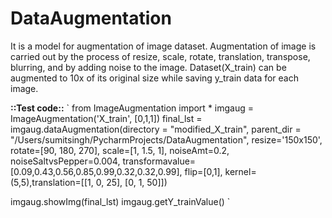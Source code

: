 # DataAugmentation
It is a model for augmentation of image dataset. Augmentation of image is carried out by the process of resize, scale, rotate, translation, transpose, blurring, and by adding noise to the image. Dataset(X_train) can be augmented to 10x of its original size while saving y_train data for each image.

**::Test code::**
`
from ImageAugmentation import *
imgaug = ImageAugmentation('X_train', [0,1,1])
final_lst = imgaug.dataAugmentation(directory = "modified_X_train", parent_dir = "/Users/sumitsingh/PycharmProjects/DataAugmentation",
                          resize='150x150', rotate=[90, 180, 270], scale=[1, 1.5, 1], noiseAmt=0.2,
                          noiseSaltvsPepper=0.004, transformavalue=[0.09,0.43,0.56,0.85,0.99,0.32,0.32,0.99], flip=[0,1],
                          kernel=(5,5),translation=[[1, 0, 25], [0, 1, 50]])

imgaug.showImg(final_lst)
imgaug.getY_trainValue()
`
